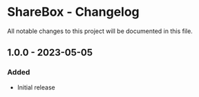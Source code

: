 # ShareBox - Changelog

All notable changes to this project will be documented in this file.

## 1.0.0 - 2023-05-05
### Added
- Initial release

